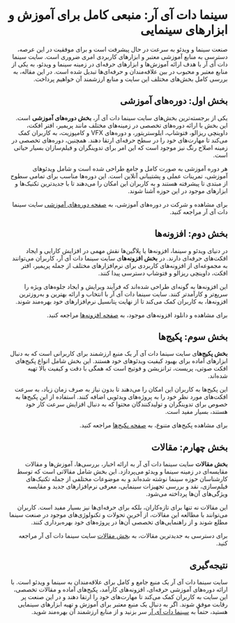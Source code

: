 <!DOCTYPE html>
<html lang="fa" dir="rtl">
    <h1>سینما دات آی آر: منبعی کامل برای آموزش و ابزارهای سینمایی</h1>
    <p>صنعت سینما و ویدئو به سرعت در حال پیشرفت است و برای موفقیت در این عرصه، دسترسی به منابع آموزشی معتبر و ابزارهای کاربردی امری ضروری است. سایت سینما دات آی آر با هدف ارائه آموزش‌ها و ابزارهای حرفه‌ای در زمینه سینما و ویدئو، به یکی از منابع معتبر و محبوب در بین علاقه‌مندان و حرفه‌ای‌ها تبدیل شده است. در این مقاله، به بررسی کامل بخش‌های مختلف این سایت و منابع ارزشمند آن خواهیم پرداخت.</p>
    <h2>بخش اول: دوره‌های آموزشی</h2>
    <p>یکی از برجسته‌ترین بخش‌های سایت سینما دات آی آر، <strong>بخش دوره‌های آموزشی</strong> است. این بخش با ارائه دوره‌های تخصصی در زمینه‌های مختلف مانند پریمیر، افتر افکت، داوینچی ریزالو، فتوشاپ، ایلوستریتور، و دوره‌های VFX و کامپوزیت، به کاربران کمک می‌کند تا مهارت‌های خود را در سطح حرفه‌ای ارتقا دهند. همچنین، دوره‌های تخصصی در زمینه اصلاح رنگ نیز موجود است که این امر برای تدوینگران و فیلم‌سازان بسیار حیاتی است.</p>
    <p>هر دوره آموزشی به صورت کامل و جامع طراحی شده است و شامل ویدئوهای آموزشی، تمرینات عملی و پشتیبانی آنلاین است. این دوره‌ها مناسب برای تمامی سطوح از مبتدی تا پیشرفته هستند و به کاربران این امکان را می‌دهند تا با جدیدترین تکنیک‌ها و ابزارهای موجود در این حوزه آشنا شوند.</p>
    <p>برای مشاهده و شرکت در دوره‌های آموزشی، به <a href="https://cine.ir/courses/">صفحه دوره‌های آموزشی</a> سایت سینما دات آی آر مراجعه کنید.</p>
    <h2>بخش دوم: افزونه‌ها</h2>
    <p>در دنیای ویدئو و سینما، افزونه‌ها یا پلاگین‌ها نقش مهمی در افزایش کارایی و ایجاد افکت‌های حرفه‌ای دارند. در <strong>بخش افزونه‌ها</strong>ی سایت سینما دات آی آر، کاربران می‌توانند به مجموعه‌ای از افزونه‌های کاربردی برای نرم‌افزارهای مختلف از جمله پریمیر، افتر افکت، داوینچی ریزالو و فتوشاپ دسترسی پیدا کنند.</p>
    <p>این افزونه‌ها به گونه‌ای طراحی شده‌اند که فرآیند ویرایش و ایجاد جلوه‌های ویژه را سریع‌تر و کارآمدتر کنند. سایت سینما دات آی آر با انتخاب و ارائه بهترین و به‌روزترین افزونه‌ها، به کاربران کمک می‌کند تا از نهایت پتانسیل نرم‌افزارهای خود بهره‌مند شوند.</p>
    <p>برای مشاهده و دانلود افزونه‌های موجود، به <a href="https://cine.ir/plugins/">صفحه افزونه‌ها</a> مراجعه کنید.</p>   
    <h2>بخش سوم: پکیج‌ها</h2>
    <p><strong>بخش پکیج‌ها</strong>ی سایت سینما دات آی آر یک منبع ارزشمند برای کاربرانی است که به دنبال ابزارهای آماده برای بهبود کیفیت ویدئوهای خود هستند. این بخش شامل انواع پکیج‌های افکت صوتی، پریست، ترانزیشن و فوتیج است که همگی با دقت و کیفیت بالا تهیه شده‌اند.</p>
    <p>این پکیج‌ها به کاربران این امکان را می‌دهند تا بدون نیاز به صرف زمان زیاد، به سرعت افکت‌های مورد نظر خود را به پروژه‌های ویدئویی اضافه کنند. استفاده از این پکیج‌ها به خصوص برای تدوینگران و تولیدکنندگان محتوا که به دنبال افزایش سرعت کار خود هستند، بسیار مفید است.</p>
    <p>برای مشاهده پکیج‌های متنوع، به <a href="https://cine.ir/packs/">صفحه پکیج‌ها</a> مراجعه کنید.</p>    
    <h2>بخش چهارم: مقالات</h2>
    <p><strong>بخش مقالات</strong> سایت سینما دات آی آر به ارائه اخبار، بررسی‌ها، آموزش‌ها و مقالات مقایسه‌ای در زمینه سینما و ویدئو می‌پردازد. این بخش شامل مقالاتی است که توسط کارشناسان حوزه سینما نوشته شده‌اند و به موضوعات مختلفی از جمله تکنیک‌های فیلم‌سازی، نقد و بررسی تجهیزات سینمایی، معرفی نرم‌افزارهای جدید و مقایسه ویژگی‌های آن‌ها پرداخته می‌شود.</p>
    <p>این مقالات نه تنها برای تازه‌کاران، بلکه برای حرفه‌ای‌ها نیز بسیار مفید است. کاربران می‌توانند با مطالعه این مقالات، از آخرین تحولات و تکنولوژی‌های موجود در صنعت سینما مطلع شوند و از راهنمایی‌های تخصصی آن‌ها در پروژه‌های خود بهره‌برداری کنند.</p>
    <p>برای دسترسی به جدیدترین مقالات، به <a href="https://cine.ir/blog/">بخش مقالات</a> سایت سینما دات آی آر مراجعه کنید.</p>    
    <h2>نتیجه‌گیری</h2>
    <p>سایت سینما دات آی آر یک منبع جامع و کامل برای علاقه‌مندان به سینما و ویدئو است. با ارائه دوره‌های آموزشی حرفه‌ای، افزونه‌های کارآمد، پکیج‌های آماده و مقالات تخصصی، این سایت به کاربران کمک می‌کند تا مهارت‌های خود را ارتقا دهند و در این صنعت پر رقابت موفق شوند. اگر به دنبال یک منبع معتبر برای آموزش و تهیه ابزارهای سینمایی هستید، حتماً به <a href="https://cine.ir/">سینما دات آی آر</a> سر بزنید و از منابع ارزشمند آن بهره‌مند شوید.</p>
</html>
